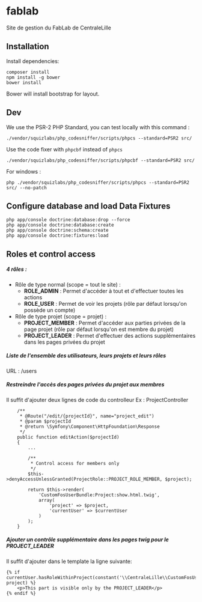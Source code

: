 # fablab
Site de gestion du FabLab de CentraleLille

## Installation

Install dependencies:

```
composer install
npm install -g bower
bower install
```

Bower will install bootstrap for layout.

## Dev

We use the PSR-2 PHP Standard, you can test locally with this command :

```
./vendor/squizlabs/php_codesniffer/scripts/phpcs --standard=PSR2 src/
```
Use the code fixer with ```phpcbf``` instead of ```phpcs```

```
./vendor/squizlabs/php_codesniffer/scripts/phpcbf --standard=PSR2 src/
```

For windows :

```
php ./vendor/squizlabs/php_codesniffer/scripts/phpcs --standard=PSR2 src/ --no-patch
```

## Configure database and load Data Fixtures
```
php app/console doctrine:database:drop --force
php app/console doctrine:database:create
php app/console doctrine:schema:create
php app/console doctrine:fixtures:load
```

## Roles et control access

##### 4 rôles :
- Rôle de type normal (scope = tout le site) :
  - **ROLE_ADMIN** : Permet d'accéder à tout et d'effectuer toutes les actions
  - **ROLE_USER** : Permet de voir les projets (rôle par défaut lorsqu'on possède un compte)
- Rôle de type projet (scope = projet) :
  - **PROJECT_MEMBER** : Permet d'accéder aux parties privées de la page projet (rôle par défaut lorsqu'on est membre du projet)
  - **PROJECT_LEADER** : Permet d'effectuer des actions supplémentaires dans les pages privées du projet

##### Liste de l'ensemble des utilisateurs, leurs projets et leurs rôles
URL : /users

##### Restreindre l'accès des pages privées du projet aux membres

Il suffit d'ajouter deux lignes de code du controlleur
Ex : ProjectController

```
    /**
     * @Route("/edit/{projectId}", name="project_edit")
     * @param $projectId
     * @return \Symfony\Component\HttpFoundation\Response
     */
    public function editAction($projectId)
    {
        ...

        /**
         * Control access for members only
         */
        $this->denyAccessUnlessGranted(ProjectRole::PROJECT_ROLE_MEMBER, $project);

        return $this->render(
            'CustomFosUserBundle:Project:show.html.twig',
            array(
                'project' => $project,
                'currentUser' => $currentUser
            )
        );
    }
```

##### Ajouter un contrôle supplémentaire dans les pages twig pour le PROJECT_LEADER
Il suffit d'ajouter dans le template la ligne suivante:

```
{% if currentUser.hasRoleWithinProject(constant('\\CentraleLille\\CustomFosUserBundle\\Entity\\ProjectRole::PROJECT_ROLE_LEADER'), project) %}
    <p>This part is visible only by the PROJECT_LEADER</p>
{% endif %}
```
